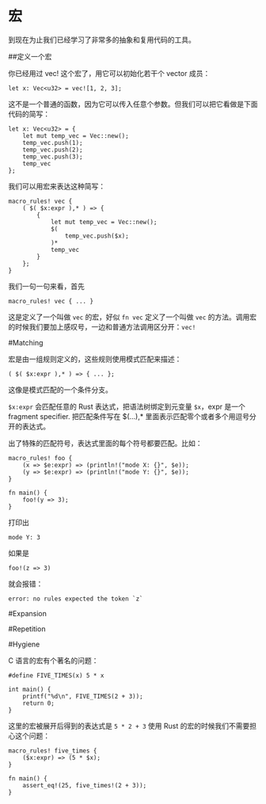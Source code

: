 宏
===

到现在为止我们已经学习了非常多的抽象和复用代码的工具。

##定义一个宏

你已经用过 vec! 这个宏了，用它可以初始化若干个 vector 成员：

    let x: Vec<u32> = vec![1, 2, 3];

这不是一个普通的函数，因为它可以传入任意个参数。但我们可以把它看做是下面代码的简写：

    let x: Vec<u32> = {
        let mut temp_vec = Vec::new();
        temp_vec.push(1);
        temp_vec.push(2);
        temp_vec.push(3);
        temp_vec
    };

我们可以用宏来表达这种简写：

    macro_rules! vec {
        ( $( $x:expr ),* ) => {
            {
                let mut temp_vec = Vec::new();
                $(
                    temp_vec.push($x);
                )*
                temp_vec
            }
        };
    }

我们一句一句来看，首先

    macro_rules! vec { ... }

这是定义了一个叫做 `vec` 的宏，好似 `fn vec` 定义了一个叫做 `vec` 的方法。调用宏的时候我们要加上感叹号，一边和普通方法调用区分开：`vec!`

#Matching

宏是由一组规则定义的，这些规则使用模式匹配来描述：

    ( $( $x:expr ),* ) => { ... };

这像是模式匹配的一个条件分支。

`$x:expr` 会匹配任意的 Rust 表达式，把语法树绑定到元变量 `$x`，expr 是一个 fragment specifier.
把匹配条件写在 $(...),* 里面表示匹配零个或者多个用逗号分开的表达式。

出了特殊的匹配符号，表达式里面的每个符号都要匹配。比如：

    macro_rules! foo {
        (x => $e:expr) => (println!("mode X: {}", $e));
        (y => $e:expr) => (println!("mode Y: {}", $e));
    }

    fn main() {
        foo!(y => 3);
    }

打印出

    mode Y: 3

如果是

    foo!(z => 3)

就会报错：

    error: no rules expected the token `z`

#Expansion

#Repetition

#Hygiene

C 语言的宏有个著名的问题：

    #define FIVE_TIMES(x) 5 * x

    int main() {
        printf("%d\n", FIVE_TIMES(2 + 3));
        return 0;
    }

这里的宏被展开后得到的表达式是  `5 * 2 + 3` 使用 Rust 的宏的时候我们不需要担心这个问题：

    macro_rules! five_times {
        ($x:expr) => (5 * $x);
    }

    fn main() {
        assert_eq!(25, five_times!(2 + 3));
    }

